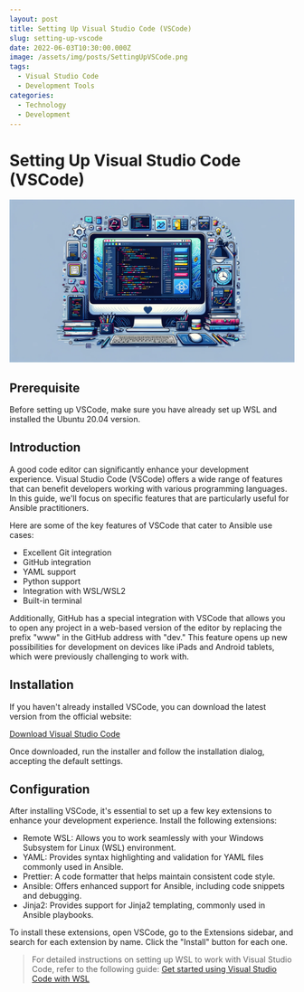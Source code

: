 ```yaml
---
layout: post
title: Setting Up Visual Studio Code (VSCode)
slug: setting-up-vscode
date: 2022-06-03T10:30:00.000Z
image: /assets/img/posts/SettingUpVSCode.png
tags:
  - Visual Studio Code
  - Development Tools
categories:
  - Technology
  - Development
---
```


# Setting Up Visual Studio Code (VSCode)

![Setting up VSCode](/assets/img/posts/SettingUpVSCode.png)

## Prerequisite

Before setting up VSCode, make sure you have already set up WSL and installed the Ubuntu 20.04 version.

## Introduction

A good code editor can significantly enhance your development experience. Visual Studio Code (VSCode) offers a wide range of features that can benefit developers working with various programming languages. In this guide, we'll focus on specific features that are particularly useful for Ansible practitioners.

Here are some of the key features of VSCode that cater to Ansible use cases:

- Excellent Git integration
- GitHub integration
- YAML support
- Python support
- Integration with WSL/WSL2
- Built-in terminal

Additionally, GitHub has a special integration with VSCode that allows you to open any project in a web-based version of the editor by replacing the prefix "www" in the GitHub address with "dev." This feature opens up new possibilities for development on devices like iPads and Android tablets, which were previously challenging to work with.

## Installation

If you haven't already installed VSCode, you can download the latest version from the official website:

[Download Visual Studio Code](https://code.visualstudio.com)

Once downloaded, run the installer and follow the installation dialog, accepting the default settings.

## Configuration

After installing VSCode, it's essential to set up a few key extensions to enhance your development experience. Install the following extensions:

- Remote WSL: Allows you to work seamlessly with your Windows Subsystem for Linux (WSL) environment.
- YAML: Provides syntax highlighting and validation for YAML files commonly used in Ansible.
- Prettier: A code formatter that helps maintain consistent code style.
- Ansible: Offers enhanced support for Ansible, including code snippets and debugging.
- Jinja2: Provides support for Jinja2 templating, commonly used in Ansible playbooks.

To install these extensions, open VSCode, go to the Extensions sidebar, and search for each extension by name. Click the "Install" button for each one.

> For detailed instructions on setting up WSL to work with Visual Studio Code, refer to the following guide:
[Get started using Visual Studio Code with WSL](https://docs.microsoft.com/en-us/windows/wsl/tutorials/wsl-vscode)


